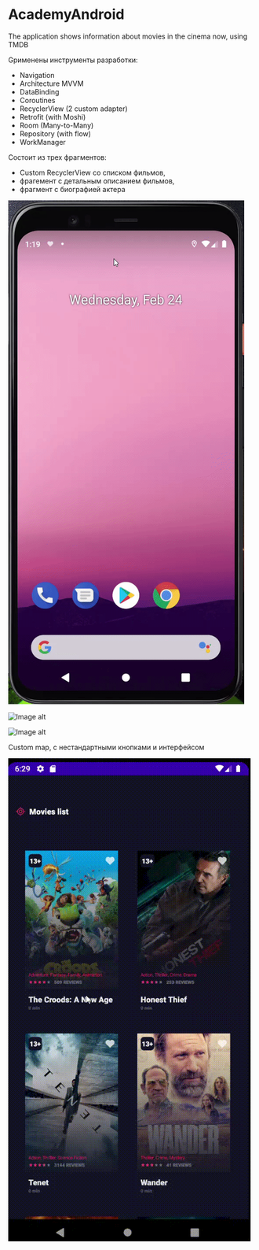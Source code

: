 # AcademyAndroid
The application shows information about movies in the cinema now, using TMDB

Gрименены инструменты разработки:

+ Navigation
+ Architecture MVVM
+ DataBinding
+ Сoroutines
+ RecyclerView (2 custom adapter)
+ Retrofit (with Moshi)
+ Room (Many-to-Many)
+ Repository (with flow)
+ WorkManager

Состоит из трех фрагментов:

* Сustom RecyclerView со списком фильмов,
* фрагемент с детальным описанием фильмов,
* фрагмент с биографией актера

![Image alt](https://github.com/Art-bond/okRes/blob/main/notification.gif?v=1&s=100)

![Image alt](https://github.com/Art-bond/okRes/blob/main/transition2.gif)

![Image alt](https://github.com/Art-bond/okRes/blob/main/moviedemo9.gif)

Custom map, c нестандартными кнопками и интерфейсом

![Image alt](https://github.com/Art-bond/okRes/blob/main/local.gif)

